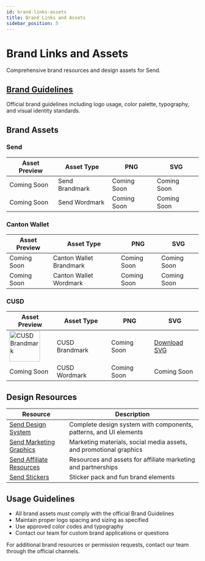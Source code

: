 ```yaml
---
id: brand-links-assets
title: Brand Links and Assets
sidebar_position: 5
---
```


# Brand Links and Assets

Comprehensive brand resources and design assets for Send.

## <a href="https://www.figma.com/proto/T944OuIGQWaTTUpWgbbGP0/-send-Brand-Guidelines--Community-?node-id=1-2923&p=f&t=V7caQ89XjZpk2TvP-1&scaling=contain&content-scaling=fixed&page-id=0%3A1" class="multisig-token-link" target="_blank">Brand Guidelines</a>

Official brand guidelines including logo usage, color palette, typography, and visual identity standards.

## Brand Assets

### Send

| Asset Preview | Asset Type | PNG | SVG |
|---------------|------------|-----|-----|
| Coming Soon | Send Brandmark | Coming Soon | Coming Soon |
| Coming Soon | Send Wordmark | Coming Soon | Coming Soon |

### Canton Wallet

| Asset Preview | Asset Type | PNG | SVG |
|---------------|------------|-----|-----|
| Coming Soon | Canton Wallet Brandmark | Coming Soon | Coming Soon |
| Coming Soon | Canton Wallet Wordmark | Coming Soon | Coming Soon |

### CUSD

| Asset Preview | Asset Type | PNG | SVG |
|---------------|------------|-----|-----|
| <img src="/img/CUSDbrandmark.svg" alt="CUSD Brandmark" width="80" height="80" /> | CUSD Brandmark | Coming Soon | <a href="/img/CUSDbrandmark.svg" class="multisig-revenue-link" download>Download SVG</a> |
| Coming Soon | CUSD Wordmark | Coming Soon | Coming Soon |

## Design Resources

| Resource | Description |
|----------|-------------|
| <a href="https://www.figma.com/community/file/1394206277430437640" class="multisig-token-link" target="_blank">Send Design System</a> | Complete design system with components, patterns, and UI elements |
| <a href="https://www.figma.com/community/file/1416339903615492905/send-marketing-graphics" class="multisig-token-link" target="_blank">Send Marketing Graphics</a> | Marketing materials, social media assets, and promotional graphics |
| <a href="https://www.figma.com/community/file/1418646677248257205/send-affiliate-resources" class="multisig-token-link" target="_blank">Send Affiliate Resources</a> | Resources and assets for affiliate marketing and partnerships |
| <a href="https://www.figma.com/community/file/1440467639305710686/send-stickers" class="multisig-token-link" target="_blank">Send Stickers</a> | Sticker pack and fun brand elements |

## Usage Guidelines

- All brand assets must comply with the official Brand Guidelines
- Maintain proper logo spacing and sizing as specified
- Use approved color codes and typography
- Contact our team for custom brand applications or questions

For additional brand resources or permission requests, contact our team through the official channels.